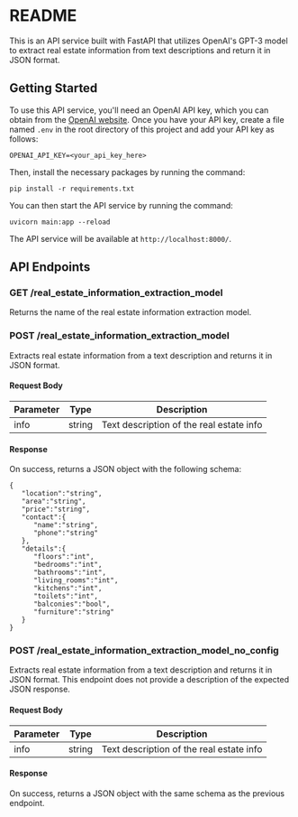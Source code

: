 
# README

This is an API service built with FastAPI that utilizes OpenAI's GPT-3 model to extract real estate information from text descriptions and return it in JSON format.

## Getting Started

To use this API service, you'll need an OpenAI API key, which you can obtain from the [OpenAI website](https://beta.openai.com/signup/). Once you have your API key, create a file named `.env` in the root directory of this project and add your API key as follows:
``````
OPENAI_API_KEY=<your_api_key_here>
``````
Then, install the necessary packages by running the command:
``````
pip install -r requirements.txt
``````
You can then start the API service by running the command:
``````
uvicorn main:app --reload
``````
The API service will be available at `http://localhost:8000/`.

## API Endpoints

### GET /real_estate_information_extraction_model

Returns the name of the real estate information extraction model.

### POST /real_estate_information_extraction_model

Extracts real estate information from a text description and returns it in JSON format.

#### Request Body

| Parameter | Type   | Description                              |
|-----------|--------|------------------------------------------|
| info      | string | Text description of the real estate info |

#### Response

On success, returns a JSON object with the following schema:
``````
{
   "location":"string",
   "area":"string",
   "price":"string",
   "contact":{
      "name":"string",
      "phone":"string"
   },
   "details":{
      "floors":"int",
      "bedrooms":"int",
      "bathrooms":"int",
      "living_rooms":"int",
      "kitchens":"int",
      "toilets":"int",
      "balconies":"bool",
      "furniture":"string"
   }
}
``````

### POST /real_estate_information_extraction_model_no_config

Extracts real estate information from a text description and returns it in JSON format. This endpoint does not provide a description of the expected JSON response.

#### Request Body

| Parameter | Type   | Description                              |
|-----------|--------|------------------------------------------|
| info      | string | Text description of the real estate info |

#### Response

On success, returns a JSON object with the same schema as the previous endpoint.
